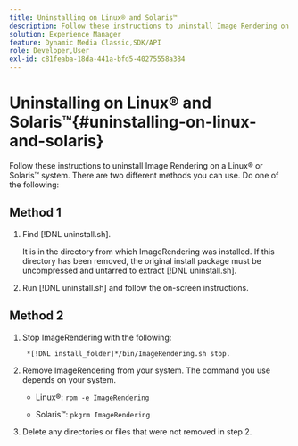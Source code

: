 ```yaml
---
title: Uninstalling on Linux® and Solaris™
description: Follow these instructions to uninstall Image Rendering on a Linux® or Solaris™ system.
solution: Experience Manager
feature: Dynamic Media Classic,SDK/API
role: Developer,User
exl-id: c81feaba-18da-441a-bfd5-40275558a384
---
```

# Uninstalling on Linux® and Solaris™{#uninstalling-on-linux-and-solaris}

Follow these instructions to uninstall Image Rendering on a Linux® or Solaris™ system. There are two different methods you can use. Do one of the following:

## Method 1

1. Find [!DNL uninstall.sh].

   It is in the directory from which ImageRendering was installed. If this directory has been removed, the original install package must be uncompressed and untarred to extract [!DNL uninstall.sh]. 
1. Run [!DNL uninstall.sh] and follow the on-screen instructions.

## Method 2 

1. Stop ImageRendering with the following:

   ` *[!DNL install_folder]*/bin/ImageRendering.sh stop.`

1. Remove ImageRendering from your system. The command you use depends on your system. 
   * Linux®: `rpm -e ImageRendering`

   * Solaris™: `pkgrm ImageRendering`

1. Delete any directories or files that were not removed in step 2. 

